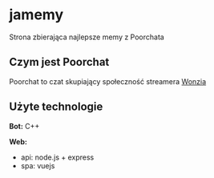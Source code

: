 # jamemy
Strona zbierająca najlepsze memy z Poorchata

## Czym jest Poorchat
Poorchat to czat skupiający społeczność streamera [Wonzia](https://jadisco.pl/)

## Użyte technologie 
**Bot:** C++

**Web:**
- api: node.js + express
- spa: vuejs
